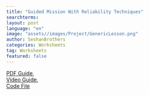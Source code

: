 ```yaml
---
title: "Guided Mission With Reliability Techniques"
searchterms:
layout: post
language: "en"
image: "assets//images/Project/GenericLesson.png"
author: SeshanBrothers
categories: Worksheets
tag: Worksheets
featured: false
---
```

<a href="/translations/en-us/Worksheets/2023GuidedMissionWithReliability.pdf">PDF Guide</a>, <br>
<a href="https://youtu.be/11qlxJ7VPfQ">Video Guide</a>, <br>
<a href="/translations/en-us/Worksheets/2023FLLTutorials-MasterpieceSharedWithReliability.llsp3">Code File</a>
